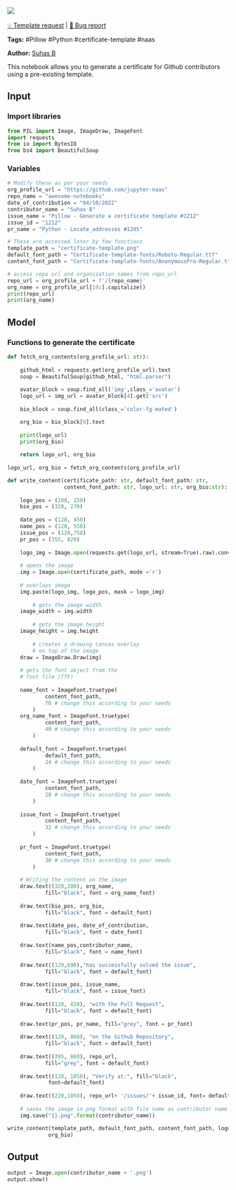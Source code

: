 <a href="https://app.naas.ai/user-redirect/naas/downloader?url=https://raw.githubusercontent.com/jupyter-naas/awesome-notebooks/master/Pillow/Pillow_Generate_A_Certificate_Template.ipynb" target="_parent"><img src="https://naasai-public.s3.eu-west-3.amazonaws.com/open_in_naas.svg"/></a><br><br><a href="https://github.com/jupyter-naas/awesome-notebooks/issues/new?assignees=&labels=&template=template-request.md&title=Tool+-+Action+of+the+notebook+">💡 Template request</a> | <a href="https://github.com/jupyter-naas/awesome-notebooks/issues/new?assignees=&labels=&template=bug_report.md&title=Pillow+-+Generate+A+Certificate+Template:+Error+short+description">🚨 Bug report</a>

**Tags:** #Pillow #Python #certificate-template #naas

**Author:** [Suhas B](https://www.linkedin.com/in/suhasbrao/)

This notebook allows you to generate a certificate for Github contributors using a pre-existing template.

## Input

### Import libraries


```python
from PIL import Image, ImageDraw, ImageFont
import requests
from io import BytesIO
from bs4 import BeautifulSoup
```

### Variables


```python
# Modify these as per your needs
org_profile_url = "https://github.com/jupyter-naas"
repo_name = "awesome-notebooks"
date_of_contribution = "04/10/2022"
contributor_name = "Suhas B"
issue_name = "Pillow - Generate a certificate template #1212"
issue_id = "1212"
pr_name = "Python - Locate_addresses #1205"

# These are accessed later by few functions
template_path = "certificate-template.png"
default_font_path = "Certificate-template-fonts/Roboto-Regular.ttf"
content_font_path = "Certificate-template-fonts/AnonymousPro-Regular.ttf"
```


```python
# access repo url and organization names from repo_url
repo_url = org_profile_url + f'/{repo_name}'
org_name = org_profile_url[19:].capitalize()
print(repo_url)
print(org_name)
```

## Model

### Functions to generate the certificate


```python
def fetch_org_contents(org_profile_url: str):
    
    github_html = requests.get(org_profile_url).text
    soup = BeautifulSoup(github_html, "html.parser")
    
    avatar_block = soup.find_all('img',class_='avatar')
    logo_url = img_url = avatar_block[4].get('src')
    
    bio_block = soup.find_all(class_='color-fg-muted')

    org_bio = bio_block[9].text
    
    print(logo_url)
    print(org_bio)
    
    return logo_url, org_bio
    
logo_url, org_bio = fetch_org_contents(org_profile_url)
```


```python
def write_content(certificate_path: str, default_font_path: str, 
                  content_font_path: str, logo_url: str, org_bio:str):
    
    logo_pos = (100, 150)
    bio_pos = (320, 270)
    
    date_pos = (120, 450)
    name_pos = (120, 550)
    issue_pos = (120,750)
    pr_pos = (355, 820)
    
    logo_img = Image.open(requests.get(logo_url, stream=True).raw).convert("RGBA")
       
    # opens the image
    img = Image.open(certificate_path, mode ='r')
    
    # overlays image
    img.paste(logo_img, logo_pos, mask = logo_img)
    
        # gets the image width
    image_width = img.width
          
        # gets the image height
    image_height = img.height 
   
        # creates a drawing canvas overlay 
        # on top of the image
    draw = ImageDraw.Draw(img)
   
    # gets the font object from the 
    # font file (TTF)
    
    name_font = ImageFont.truetype(
            content_font_path,
            70 # change this according to your needs
        )
    org_name_font = ImageFont.truetype(
            content_font_path,
            40 # change this according to your needs
        )
    
    default_font = ImageFont.truetype(
            default_font_path,
            24 # change this according to your needs
        )
    
    date_font = ImageFont.truetype(
            content_font_path,
            28 # change this according to your needs
        )
    
    issue_font = ImageFont.truetype(
            content_font_path,
            32 # change this according to your needs
        )
    
    pr_font = ImageFont.truetype(
            content_font_path,
            30 # change this according to your needs
        )
    
    # Writing the content on the image 
    draw.text((320,200), org_name,
            fill="black", font = org_name_font)
    
    draw.text(bio_pos, org_bio,
            fill="black", font = default_font)
    
    draw.text(date_pos, date_of_contribution,
            fill="black", font = date_font)
    
    draw.text(name_pos,contributor_name,
            fill="black", font = name_font)
    
    draw.text((120,690),"has successfully solved the issue",
            fill="black", font = default_font)
    
    draw.text(issue_pos, issue_name,
            fill="black", font = issue_font)
    
    draw.text((120, 820), "with the Pull Request",
            fill="black", font = default_font)
    
    draw.text(pr_pos, pr_name, fill="grey", font = pr_font)
    
    draw.text((120, 860), "on the Github Repository",
            fill="black", font = default_font)
    
    draw.text((395, 860), repo_url,
            fill="grey", font = default_font)
    
    draw.text((120, 1050), "Verify at:", fill="black",
             font=default_font)
    
    draw.text((220,1050), repo_url+ '/issues/'+ issue_id, font= default_font,fill="black")
    
    # saves the image in png format with file name as contributor name
    img.save("{}.png".format(contributor_name)) 
```


```python
write_content(template_path, default_font_path, content_font_path, logo_url,
             org_bio)
```

## Output


```python
output = Image.open(contributor_name + '.png')
output.show()
```


```python

```
